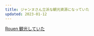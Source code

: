 ```yaml
---
title: ジャンヌさん立派な観光資源になっていた
updated: 2023-01-12
---
```


[Rouen 観光していた](https://sotaro.io/travel/2023-01-12-rouen)
